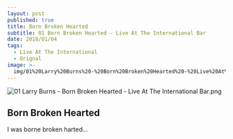 ```yaml
---
layout: post
published: true
title: Born Broken Hearted
subtitle: 01 Born Broken Hearted - Live At The International Bar
date: 2018/01/04
tags:
  - Live At The International
  - Orignal
image: >-
  img/01%20Larry%20Burns%20-%20Born%20Broken%20Hearted%20-%20Live%20At%20The%20International%20Bar-thum.png
---
```

![01 Larry Burns - Born Broken Hearted - Live At The International Bar.png]({{site.baseurl}}/img/01%20Larry%20Burns%20-%20Born%20Broken%20Hearted%20-%20Live%20At%20The%20International%20Bar.png)
## Born Broken Hearted
I was borne broken harted…
